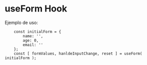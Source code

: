 # useForm Hook

Ejemplo de uso:
```
    const initialForm = {
        name: '',
        age: 0,
        email: ''
    };
    const [ formValues, hanldeInputChange, reset ] = useForm( initialForm );
```